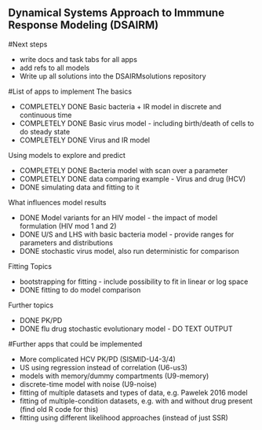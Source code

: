 ## Dynamical Systems Approach to Immmune Response Modeling (DSAIRM) 

#Next steps
* write docs and task tabs for all apps
* add refs to all models
* Write up all solutions into the DSAIRMsolutions repository

#List of apps to implement
The basics 
* COMPLETELY DONE Basic bacteria + IR model in discrete and continuous time 
* COMPLETELY DONE Basic virus model - including birth/death of cells to do steady state
* COMPLETELY DONE Virus and IR model

Using models to explore and predict
* COMPLETELY DONE Bacteria model with scan over a parameter
* COMPLETELY DONE data comparing example - Virus and drug (HCV)
* DONE simulating data and fitting to it


What influences model results
* DONE Model variants for an HIV model - the impact of model formulation (HIV mod 1 and 2)
* DONE U/S and LHS with basic bacteria model - provide ranges for parameters and distributions
* DONE stochastic virus model, also run deterministic for comparison


Fitting Topics
* bootstrapping for fitting - include possibility to fit in linear or log space
* DONE fitting to do model comparison

Further topics
* DONE PK/PD
* DONE flu drug stochastic evolutionary model - DO TEXT OUTPUT

#Further apps that could be implemented
* More complicated HCV PK/PD (SISMID-U4-3/4)
* US using regression instead of correlation (U6-us3)
* models with memory/dummy compartments (U9-memory)
* discrete-time model with noise (U9-noise)
* fitting of multiple datasets and types of data, e.g. Pawelek 2016 model
* fitting of multiple-condition datasets, e.g. with and without drug present (find old R code for this) 
* fitting using different likelihood approaches (instead of just SSR)
